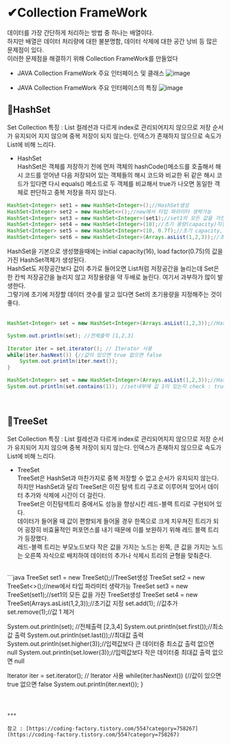 # ✔Collection FrameWork
 데이터를 가장 간단하게 처리하는 방법 중 하나는 배열이다.<br>
 하지만 배열은 데이터 처리량에 대한 불분명함, 데이터 삭제에 대한 공간 낭비 등 많은 문제점이 있다.<br>
 이러한 문제점을 해결하기 위해 Collection FrameWork를 만들었다
 
 
- JAVA Collection FrameWork 주요 인터페이스 및 클래스
![image](https://user-images.githubusercontent.com/91520114/150637423-72c59c65-ea1b-41b9-8271-2fc2d003ef84.png)<br>

- JAVA Collection FrameWork 주요 인터페이스의 특징
![image](https://user-images.githubusercontent.com/91520114/150637858-2f751599-994f-4a73-9d24-1bfb17441810.png)<br>


📌HashSet
---
Set Collection 특징 : List 컬레션과 다르게 index로 관리되어지지 않으므로 저장 순서가 유지되어 지지 않으며 중복 저장이 되지 않는다.
인덱스가 존재하지 않으므로 속도가 List에 비해 느리다.<br>

- HashSet<br>
HashSet은 객체를 저장하기 전에 먼저 객체의 hashCode()메소드를 호출해서 해시 코드를 얻어낸 다음 저장되어 있는 객체들의 해시 코드와 비교한 뒤 같은 해시 코드가 있다면 다시 equals() 메소드로 두 객체를 비교해서 true가 나오면 동일한 객체로 판단하고 중복 저장을 하지 않는다.<br>
```java
HashSet<Integer> set1 = new HashSet<Integer>();//HashSet생성
HashSet<Integer> set2 = new HashSet<>();//new에서 타입 파라미터 생략가능
HashSet<Integer> set3 = new HashSet<Integer>(set1);//set1의 모든 값을 가진 HashSet생성
HashSet<Integer> set4 = new HashSet<Integer>(10);//초기 용량(capacity)지정
HashSet<Integer> set5 = new HashSet<Integer>(10, 0.7f);//초기 capacity,load factor지정
HashSet<Integer> set6 = new HashSet<Integer>(Arrays.asList(1,2,3));//초기값 지정
```
HashSet을 기본으로 생성했을때에는 initial capacity(16), load factor(0.75)의 값을 가진 HashSet객체가 생성된다.<br>
HashSet도 저장공간보다 값이 추가로 들어오면 List처럼 저장공간을 늘리는데 Set은 한 칸씩 저장공간을 늘리지 않고 저장용량을 약 두배로 늘린다. 여기서 과부하가 많이 발생한다.<br>
그렇기에 초기에 저장할 데이터 갯수를 알고 있다면 Set의 초기용량을 지정해주는 것이 좋다.<br>
<br>
```java
HashSet<Integer> set = new HashSet<Integer>(Arrays.asList(1,2,3));//HashSet생성

System.out.println(set); //전체출력 [1,2,3]
		
Iterator iter = set.iterator();	// Iterator 사용
while(iter.hasNext()) {//값이 있으면 true 없으면 false
    System.out.println(iter.next());
}

HashSet<Integer> set = new HashSet<Integer>(Arrays.asList(1,2,3));//HashSet생성
System.out.println(set.contains(1)); //set내부에 값 1이 있는지 check : true
```
<br>

📌TreeSet
---
Set Collection 특징 : List 컬레션과 다르게 index로 관리되어지지 않으므로 저장 순서가 유지되어 지지 않으며 중복 저장이 되지 않는다.
인덱스가 존재하지 않으므로 속도가 List에 비해 느리다.<br>

- TreeSet<br>
TreeSet은 HashSet과 마찬가지로 중복 저장할 수 없고 순서가 유지되지 않는다.<br>
하지만 HashSet과 달리 TreeSet은 이진 탐색 트리 구조로 이루어져 있어서 데이터 추가와 삭제에 시간이 더 걸린다.<br>
TreeSet은 이진탐색트리 중에서도 성능을 향상시킨 레드-블랙 트리로 구현되어 있다.<br>
데이터가 들어올 때 값이 편향되게 들어올 경우 한쪽으로 크게 치우쳐진 트리가 되어 굉장히 비효율적인 퍼포먼스를 내기 때문에 이를 보완하기 위해 레드 블랙 트리가 등장했다.<br>
레드-블랙 트리는 부모노드보다 작은 값을 가지는 노드는 왼쪽, 큰 값을 가지는 노드는 오른쪽 자식으로 배치하여 데이터의 추가나 삭제시 트리의 균형을 맞춰준다.<br>
<br>
```java
TreeSet<Integer> set1 = new TreeSet<Integer>();//TreeSet생성
TreeSet<Integer> set2 = new TreeSet<>();//new에서 타입 파라미터 생략가능
TreeSet<Integer> set3 = new TreeSet<Integer>(set1);//set1의 모든 값을 가진 TreeSet생성
TreeSet<Integer> set4 = new TreeSet<Integer>(Arrays.asList(1,2,3));//초기값 지정
set.add(1); //값추가
set.remove(1);//값 1 제거


System.out.println(set); //전체출력 [2,3,4]
System.out.println(set.first());//최소값 출력
System.out.println(set.last());//최대값 출력
System.out.println(set.higher(3));//입력값보다 큰 데이터중 최소값 출력 없으면 null
System.out.println(set.lower(3));//입력값보다 작은 데이터중 최대값 출력 없으면 null
		
Iterator iter = set.iterator();	// Iterator 사용
while(iter.hasNext()) {//값이 있으면 true 없으면 false
    System.out.println(iter.next());
}
```



***

참고 : [https://coding-factory.tistory.com/554?category=758267](https://coding-factory.tistory.com/554?category=758267)

